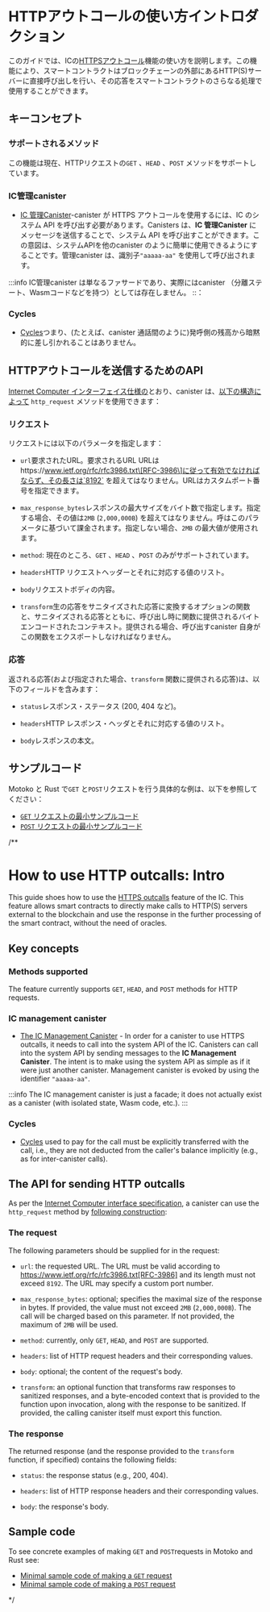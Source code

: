 # HTTPアウトコールの使い方イントロダクション

このガイドでは、ICの[HTTPSアウトコール](../index.md)機能の使い方を説明します。この機能により、スマートコントラクトはブロックチェーンの外部にあるHTTP(S)サーバーに直接呼び出しを行い、その応答をスマートコントラクトのさらなる処理で使用することができます。

## キーコンセプト

### サポートされるメソッド

この機能は現在、HTTPリクエストの`GET` 、`HEAD` 、`POST` メソッドをサポートしています。

### IC管理canister

- [IC 管理Canister](https://internetcomputer.org/docs/current/references/ic-interface-spec#ic-management-canister)-canister が HTTPS アウトコールを使用するには、IC のシステム API を呼び出す必要があります。Canisters は、**IC 管理Canister** にメッセージを送信することで、システム API を呼び出すことができます。この意図は、システムAPIを他のcanister のように簡単に使用できるようにすることです。管理canister は、識別子`"aaaaa-aa"` を使用して呼び出されます。

:::info
IC管理canister は単なるファサードであり、実際にはcanister （分離ステート、Wasmコードなどを持つ）としては存在しません。
::：

### Cycles

- [Cycles](../../gas-cost.md)つまり、(たとえば、canister 通話間のように)発呼側の残高から暗黙的に差し引かれることはありません。

## HTTPアウトコールを送信するためのAPI

[Internet Computer インターフェイス仕様の](https://internetcomputer.org/docs/current/references/ic-interface-spec)とおり、canister は、[以下の構造によって](https://internetcomputer.org/docs/current/references/ic-interface-spec#ic-http_request) `http_request` メソッドを使用できます：

### リクエスト

リクエストには以下のパラメータを指定します：

- `url`要求されたURL。要求されるURL URLはhttps://www.ietf.org/rfc/rfc3986.txt\[RFC-3986\]に従って有効でなければならず、その長さは`8192` を超えてはなりません。URLはカスタムポート番号を指定できます。

- `max_response_bytes`レスポンスの最大サイズをバイト数で指定します。指定する場合、その値は`2MB` (`2,000,000B`) を超えてはなりません。呼はこのパラメータに基づいて課金されます。指定しない場合、`2MB` の最大値が使用されます。

- `method`: 現在のところ、`GET` 、`HEAD` 、`POST` のみがサポートされています。

- `headers`HTTP リクエストヘッダーとそれに対応する値のリスト。

- `body`リクエストボディの内容。

- `transform`生の応答をサニタイズされた応答に変換するオプションの関数と、サニタイズされる応答とともに、呼び出し時に関数に提供されるバイトエンコードされたコンテキスト。提供される場合、呼び出すcanister 自身がこの関数をエクスポートしなければなりません。

### 応答

返される応答(および指定された場合、`transform` 関数に提供される応答)は、以下のフィールドを含みます：

- `status`レスポンス・ステータス (200, 404 など)。

- `headers`HTTP レスポンス・ヘッダとそれに対応する値のリスト。

- `body`レスポンスの本文。

## サンプルコード

Motoko と Rust で`GET` と`POST`リクエストを行う具体的な例は、以下を参照してください：

- [ `GET` リクエストの最小サンプルコード](./https-outcalls-get.md)
- [ `POST` リクエストの最小サンプルコード](./https-outcalls-post.md)

/**
# How to use HTTP outcalls: Intro

This guide shoes how to use the [HTTPS outcalls](../index.md) feature of the IC. This feature allows smart contracts to directly make calls to HTTP(S) servers external to the blockchain and use the response in the further processing of the smart contract, without the need of oracles.

## Key concepts

### Methods supported

The feature currently supports `GET`, `HEAD`, and `POST` methods for HTTP requests.

### IC management canister
* [The IC Management Canister](https://internetcomputer.org/docs/current/references/ic-interface-spec#ic-management-canister) - In order for a canister to use HTTPS outcalls, it needs to call into the system API of the IC. Canisters can call into the system API by sending messages to the **IC Management Canister**. The intent is to make using the system API as simple as if it were just another canister. Management canister is evoked by using the identifier `"aaaaa-aa"`.

:::info
The IC management canister is just a facade; it does not actually exist as a canister (with isolated state, Wasm code, etc.). 
:::

### Cycles

* [Cycles](../../gas-cost.md) used to pay for the call must be explicitly transferred with the call, i.e., they are not deducted from the caller's balance implicitly (e.g., as for inter-canister calls).

## The API for sending HTTP outcalls

As per the [Internet Computer interface specification](https://internetcomputer.org/docs/current/references/ic-interface-spec), a canister can use the `http_request` method by [following construction](https://internetcomputer.org/docs/current/references/ic-interface-spec#ic-http_request):

### The request
The following parameters should be supplied for in the request:

-   `url`: the requested URL. The URL must be valid according to https://www.ietf.org/rfc/rfc3986.txt[RFC-3986] and its length must not exceed `8192`. The URL may specify a custom port number.

-   `max_response_bytes`: optional; specifies the maximal size of the response in bytes. If provided, the value must not exceed `2MB` (`2,000,000B`). The call will be charged based on this parameter. If not provided, the maximum of `2MB` will be used.

-   `method`: currently, only `GET`, `HEAD`, and `POST` are supported.

-   `headers`: list of HTTP request headers and their corresponding values.

-   `body`: optional; the content of the request's body.

-   `transform`: an optional function that transforms raw responses to sanitized responses, and a byte-encoded context that is provided to the function upon invocation, along with the response to be sanitized. If provided, the calling canister itself must export this function.

### The response

The returned response (and the response provided to the `transform` function, if specified) contains the following fields:

-   `status`: the response status (e.g., 200, 404).

-   `headers`: list of HTTP response headers and their corresponding values.

-   `body`: the response's body.

## Sample code

To see concrete examples of making `GET` and `POST`requests in Motoko and Rust see:

* [Minimal sample code of making a `GET` request](./https-outcalls-get.md)
* [Minimal sample code of making a `POST` request](./https-outcalls-post.md)


*/